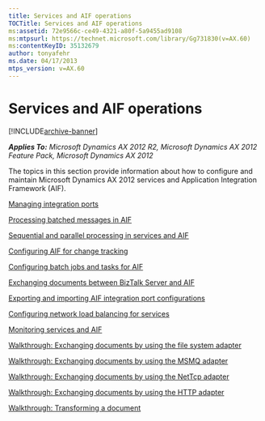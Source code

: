 ```yaml
---
title: Services and AIF operations
TOCTitle: Services and AIF operations
ms:assetid: 72e9566c-ce49-4321-a80f-5a9455ad9108
ms:mtpsurl: https://technet.microsoft.com/library/Gg731830(v=AX.60)
ms:contentKeyID: 35132679
author: tonyafehr
ms.date: 04/17/2013
mtps_version: v=AX.60
---
```


# Services and AIF operations 


[!INCLUDE[archive-banner](includes/archive-banner.md)]


_**Applies To:** Microsoft Dynamics AX 2012 R2, Microsoft Dynamics AX 2012 Feature Pack, Microsoft Dynamics AX 2012_

The topics in this section provide information about how to configure and maintain Microsoft Dynamics AX 2012 services and Application Integration Framework (AIF).

[Managing integration ports](managing-integration-ports.md)

[Processing batched messages in AIF](processing-batched-messages-in-aif.md)

[Sequential and parallel processing in services and AIF](sequential-and-parallel-processing-in-services-and-aif.md)

[Configuring AIF for change tracking](configuring-aif-for-change-tracking.md)

[Configuring batch jobs and tasks for AIF](configuring-batch-jobs-and-tasks-for-aif.md)

[Exchanging documents between BizTalk Server and AIF](exchanging-documents-between-biztalk-server-and-aif.md)

[Exporting and importing AIF integration port configurations](exporting-and-importing-aif-integration-port-configurations.md)

[Configuring network load balancing for services](configuring-network-load-balancing-for-services.md)

[Monitoring services and AIF](monitoring-services-and-aif.md)

[Walkthrough: Exchanging documents by using the file system adapter](walkthrough-exchanging-documents-by-using-the-file-system-adapter.md)

[Walkthrough: Exchanging documents by using the MSMQ adapter](walkthrough-exchanging-documents-by-using-the-msmq-adapter.md)

[Walkthrough: Exchanging documents by using the NetTcp adapter](walkthrough-exchanging-documents-by-using-the-nettcp-adapter.md)

[Walkthrough: Exchanging documents by using the HTTP adapter](walkthrough-exchanging-documents-by-using-the-http-adapter.md)

[Walkthrough: Transforming a document](walkthrough-transforming-a-document.md)


